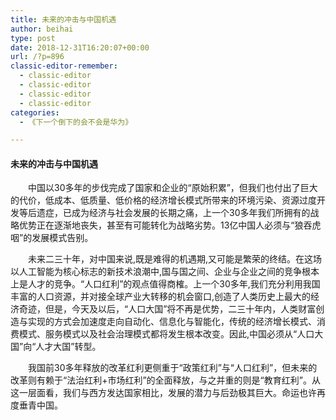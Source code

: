 ```yaml
---
title: 未来的冲击与中国机遇
author: beihai
type: post
date: 2018-12-31T16:20:07+00:00
url: /?p=896
classic-editor-remember:
  - classic-editor
  - classic-editor
  - classic-editor
  - classic-editor
categories:
  - 《下一个倒下的会不会是华为》

---
```

#### 未来的冲击与中国机遇

&ensp;&ensp;&ensp;&ensp;中国以30多年的步伐完成了国家和企业的“原始积累”，但我们也付出了巨大的代价，低成本、低质量、低价格的经济增长模式所带来的环境污染、资源过度开发等后遗症，已成为经济与社会发展的长期之痛，上一个30多年我们所拥有的战略优势正在逐渐地丧失，甚至有可能转化为战略劣势。13亿中国人必须与“狼吞虎咽”的发展模式告别。
  
&ensp;&ensp;&ensp;&ensp;未来二三十年，对中国来说,既是难得的机遇期,又可能是繁荣的终结。在这场以人工智能为核心标志的新技术浪潮中,国与国之间、企业与企业之间的竞争根本上是人才的竞争。“人口红利”的观点值得商榷。上一个30多年,我们充分利用我国丰富的人口资源，并对接全球产业大转移的机会窗口,创造了人类历史上最大的经济奇迹，但是，今天及以后，“人口大国”将不再是优势，二三十年内，人类财富创造与实现的方式会加速度走向自动化、信息化与智能化，传统的经济增长模式、消费模式、服务模式以及社会治理模式都将发生根本改变。因此,中国必须从“人口大国”向“人才大国”转型。
  
&ensp;&ensp;&ensp;&ensp;我国前30多年释放的改革红利更侧重于“政策红利”与“人口红利”，但未来的改革则有赖于“法治红利+市场红利”的全面释放，与之并重的则是“教育红利”。从这一层面看，我们与西方发达国家相比，发展的潜力与后劲极其巨大。命运也许再度垂青中国。